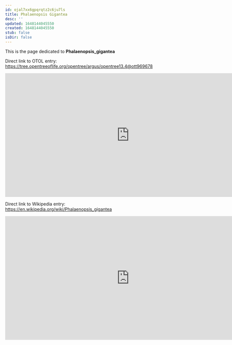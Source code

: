 ```yaml
---
id: ojal7xx6gpqrqtz2c6ju7ls
title: Phalaenopsis Gigantea
desc: ''
updated: 1648144045550
created: 1648144045550
stub: false
isDir: false
---
```

This is the page dedicated to **Phalaenopsis_gigantea**


Direct link to OTOL entry: https://tree.opentreeoflife.org/opentree/argus/opentree13.4@ott969678



<html>
    <body>
    <iframe src="https://tree.opentreeoflife.org/opentree/argus/opentree13.4@ott969678"
    width="800" height="400" frameborder="0" allowfullscreen> </iframe>
    </body>
</html>
    


Direct link to Wikipedia entry: https://en.wikipedia.org/wiki/Phalaenopsis_gigantea



<html>
    <body>
    <iframe src="https://en.wikipedia.org/wiki/Phalaenopsis_gigantea"
    width="800" height="400" frameborder="0" allowfullscreen> </iframe>
    </body>
</html>
    
